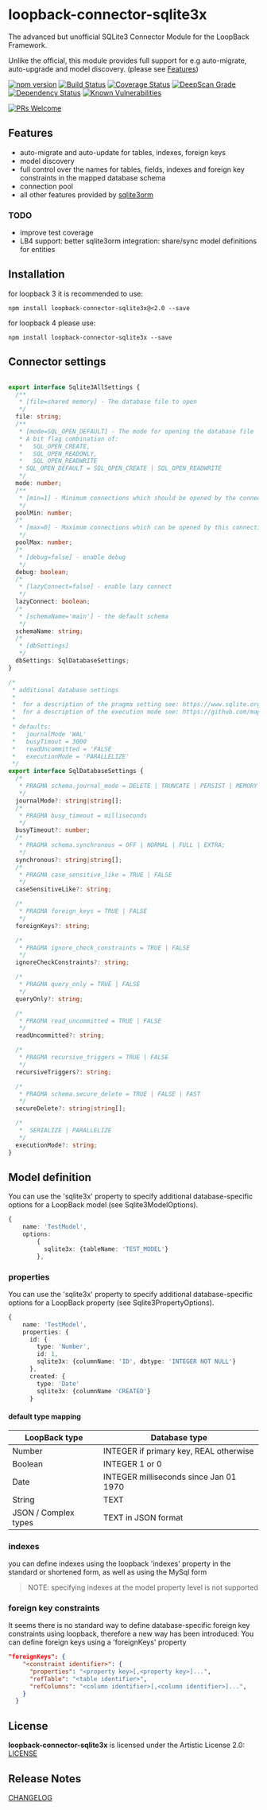 # loopback-connector-sqlite3x

The advanced but unofficial SQLite3 Connector Module for the LoopBack Framework.

Unlike the official, this module provides full support for e.g auto-migrate, auto-upgrade and model discovery.
(please see [Features](#features))

[![npm version](https://badge.fury.io/js/loopback-connector-sqlite3x.svg)](https://badge.fury.io/js/loopback-connector-sqlite3x)
[![Build Status](https://api.travis-ci.org/gms1/loopback-connector-sqlite3x.svg?branch=master)](https://travis-ci.org/gms1/loopback-connector-sqlite3x)
[![Coverage Status](https://coveralls.io/repos/github/gms1/loopback-connector-sqlite3x/badge.svg?branch=master&service=github)](https://coveralls.io/github/gms1/loopback-connector-sqlite3x?branch=master)
[![DeepScan Grade](https://deepscan.io/api/projects/742/branches/1407/badge/grade.svg)](https://deepscan.io/dashboard/#view=project&pid=742&bid=1407)
[![Dependency Status](https://david-dm.org/gms1/loopback-connector-sqlite3x.svg)](https://david-dm.org/gms1/loopback-connector-sqlite3x)
[![Known Vulnerabilities](https://snyk.io/test/github/gms1/loopback-connector-sqlite3x/badge.svg)](https://snyk.io/test/github/gms1/loopback-connector-sqlite3x)

[![PRs Welcome](https://img.shields.io/badge/PRs-welcome-brightgreen.svg?style=flat-square)](http://makeapullrequest.com)

## Features

- auto-migrate and auto-update for tables, indexes, foreign keys
- model discovery
- full control over the names for tables, fields, indexes and foreign key constraints in the mapped database schema
- connection pool
- all other features provided by [sqlite3orm](https://github.com/gms1/node-sqlite3-orm)

### TODO

- improve test coverage
- LB4 support: better sqlite3orm integration: share/sync model definitions for entities

## Installation

for loopback 3 it is recommended to use:

```shell
npm install loopback-connector-sqlite3x@<2.0 --save
```

for loopback 4 please use:

```shell
npm install loopback-connector-sqlite3x --save
```

## Connector settings

```TypeScript

export interface Sqlite3AllSettings {
  /**
   * [file=shared memory] - The database file to open
   */
  file: string;
  /**
   * [mode=SQL_OPEN_DEFAULT] - The mode for opening the database file
   * A bit flag combination of:
   *   SQL_OPEN_CREATE,
   *   SQL_OPEN_READONLY,
   *   SQL_OPEN_READWRITE
   * SQL_OPEN_DEFAULT = SQL_OPEN_CREATE | SQL_OPEN_READWRITE
   */
  mode: number;
  /**
   * [min=1] - Minimum connections which should be opened by the connection pool
   */
  poolMin: number;
  /*
   * [max=0] - Maximum connections which can be opened by this connection pool
   */
  poolMax: number;
  /*
   * [debug=false] - enable debug
   */
  debug: boolean;
  /*
   * [lazyConnect=false] - enable lazy connect
   */
  lazyConnect: boolean;
  /*
   * [schemaName='main'] - the default schema
   */
  schemaName: string;
  /*
   * [dbSettings]
   */
  dbSettings: SqlDatabaseSettings;
}

/*
 * additional database settings
 *
 *  for a description of the pragma setting see: https://www.sqlite.org/pragma.html
 *  for a description of the execution mode see: https://github.com/mapbox/node-sqlite3/wiki/Control-Flow
 *
 * defaults:
 *   journalMode 'WAL'
 *   busyTimout = 3000
 *   readUncommitted = 'FALSE
 *   executionMode = 'PARALLELIZE'
 */
export interface SqlDatabaseSettings {
  /*
   * PRAGMA schema.journal_mode = DELETE | TRUNCATE | PERSIST | MEMORY | WAL | OFF
   */
  journalMode?: string|string[];
  /*
   * PRAGMA busy_timeout = milliseconds
   */
  busyTimeout?: number;
  /*
   * PRAGMA schema.synchronous = OFF | NORMAL | FULL | EXTRA;
   */
  synchronous?: string|string[];
  /*
   * PRAGMA case_sensitive_like = TRUE | FALSE
   */
  caseSensitiveLike?: string;

  /*
   * PRAGMA foreign_keys = TRUE | FALSE
   */
  foreignKeys?: string;

  /*
   * PRAGMA ignore_check_constraints = TRUE | FALSE
   */
  ignoreCheckConstraints?: string;

  /*
   * PRAGMA query_only = TRUE | FALSE
   */
  queryOnly?: string;

  /*
   * PRAGMA read_uncommitted = TRUE | FALSE
   */
  readUncommitted?: string;

  /*
   * PRAGMA recursive_triggers = TRUE | FALSE
   */
  recursiveTriggers?: string;

  /*
   * PRAGMA schema.secure_delete = TRUE | FALSE | FAST
   */
  secureDelete?: string|string[];

  /*
   *  SERIALIZE | PARALLELIZE
   */
  executionMode?: string;
}
```

## Model definition

You can use the 'sqlite3x' property to specify additional database-specific options for a LoopBack model (see Sqlite3ModelOptions).

```TypeScript
{
    name: 'TestModel',
    options:
        {
          sqlite3x: {tableName: 'TEST_MODEL'}
        },

```

### properties

You can use the 'sqlite3x' property to specify additional database-specific options for a LoopBack property (see Sqlite3PropertyOptions).

```TypeScript
{
    name: 'TestModel',
    properties: {
      id: {
        type: 'Number',
        id: 1,
        sqlite3x: {columnName: 'ID', dbtype: 'INTEGER NOT NULL'}
      },
      created: {
        type: 'Date'
        sqlite3x: {columnName 'CREATED'}
      }

```

#### default type mapping

| LoopBack type        | Database type                          |
| -------------------- | -------------------------------------- |
| Number               | INTEGER if primary key, REAL otherwise |
| Boolean              | INTEGER 1 or 0                         |
| Date                 | INTEGER milliseconds since Jan 01 1970 |
| String               | TEXT                                   |
| JSON / Complex types | TEXT in JSON format                    |

### indexes

you can define indexes using the loopback 'indexes' property in the standard or shortened form, as well as using the MySql form

<!-- -->

> NOTE: specifying indexes at the model property level is not supported

### foreign key constraints

It seems there is no standard way to define database-specific foreign key constraints using loopback, therefore a new way has been introduced:
You can define foreign keys using a 'foreignKeys' property

```Json
"foreignKeys": {
    "<constraint identifier>": {
      "properties": "<property key>[,<property key>]...",
      "refTable": "<table identifier>",
      "refColumns": "<column identifier>[,<column identifier>]...",
    }
  }
```

## License

**loopback-connector-sqlite3x** is licensed under the Artistic License 2.0:
[LICENSE](./LICENSE)

## Release Notes

[CHANGELOG](./CHANGELOG.md)
